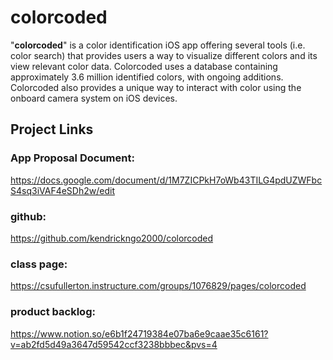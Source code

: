# colorcoded
"**colorcoded**" is a color identification iOS app offering several tools (i.e. color search) that provides users a way to visualize different colors and its view relevant color data. Colorcoded uses a database containing approximately 3.6 million identified colors, with ongoing additions. Colorcoded also provides a unique way to interact with color using the onboard camera system on iOS devices.

## Project Links
### App Proposal Document: 
https://docs.google.com/document/d/1M7ZICPkH7oWb43TILG4pdUZWFbcS4sq3iVAF4eSDh2w/edit 

### github: 
https://github.com/kendrickngo2000/colorcoded 

### class page: 
https://csufullerton.instructure.com/groups/1076829/pages/colorcoded

### product backlog: 
https://www.notion.so/e6b1f24719384e07ba6e9caae35c6161?v=ab2fd5d49a3647d59542ccf3238bbbec&pvs=4
